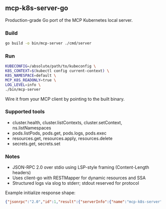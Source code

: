 ## mcp-k8s-server-go

Production-grade Go port of the MCP Kubernetes local server.

### Build
```bash
go build -o bin/mcp-server ./cmd/server
```

### Run
```bash
KUBECONFIG=/absolute/path/to/kubeconfig \
K8S_CONTEXT=$(kubectl config current-context) \
K8S_NAMESPACE=default \
MCP_K8S_READONLY=true \
LOG_LEVEL=info \
./bin/mcp-server
```

Wire it from your MCP client by pointing to the built binary.

### Supported tools
- cluster.health, cluster.listContexts, cluster.setContext, ns.listNamespaces
- pods.listPods, pods.get, pods.logs, pods.exec
- resources.get, resources.apply, resources.delete
- secrets.get, secrets.set

### Notes
- JSON-RPC 2.0 over stdio using LSP-style framing (Content-Length headers)
- Uses client-go with RESTMapper for dynamic resources and SSA
- Structured logs via slog to stderr; stdout reserved for protocol

Example initialize response shape:

```json
{"jsonrpc":"2.0","id":1,"result":{"serverInfo":{"name":"mcp-k8s-server","version":"0.1.0-go"},"capabilities":{"tools":{}}}}
```


